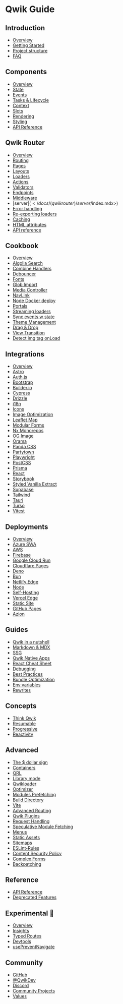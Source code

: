 # Qwik Guide

## Introduction

- [Overview](</docs/(qwik)/index.mdx>)
- [Getting Started](</docs/(qwik)/getting-started/index.mdx>)
- [Project structure](</docs/(qwikrouter)/project-structure/index.mdx>)
- [FAQ](</docs/(qwik)/faq/index.mdx>)

## Components

- [Overview](</docs/(qwik)/core/overview/index.mdx>)
- [State](</docs/(qwik)/core/state/index.mdx>)
- [Events](</docs/(qwik)/core/events/index.mdx>)
- [Tasks & Lifecycle](</docs/(qwik)/core/tasks/index.mdx>)
- [Context](</docs/(qwik)/core/context/index.mdx>)
- [Slots](</docs/(qwik)/core/slots/index.mdx>)
- [Rendering](</docs/(qwik)/core/rendering/index.mdx>)
- [Styling](</docs/(qwik)/core/styles/index.mdx>)
- [API Reference](/api/qwik/)

## Qwik Router

- [Overview](</docs/(qwikrouter)/qwikrouter/index.mdx>)
- [Routing](</docs/(qwikrouter)/routing/index.mdx>)
- [Pages](</docs/(qwikrouter)/pages/index.mdx>)
- [Layouts](</docs/(qwikrouter)/layout/index.mdx>)
- [Loaders](</docs/(qwikrouter)/route-loader/index.mdx>)
- [Actions](</docs/(qwikrouter)/action/index.mdx>)
- [Validators](</docs/(qwikrouter)/validator/index.mdx>)
- [Endpoints](</docs/(qwikrouter)/endpoints/index.mdx>)
- [Middleware](</docs/(qwikrouter)/middleware/index.mdx>)
- [server$](</docs/(qwikrouter)/server$/index.mdx>)
- [Error handling](</docs/(qwikrouter)/error-handling/index.mdx>)
- [Re-exporting loaders](</docs/(qwikrouter)/re-exporting-loaders/index.mdx>)
- [Caching](</docs/(qwikrouter)/caching/index.mdx>)
- [HTML attributes](</docs/(qwikrouter)/html-attributes/index.mdx>)
- [API reference](</docs/(qwikrouter)/api/index.mdx>)

## Cookbook

- [Overview](/docs/cookbook/index.mdx)
- [Algolia Search](/docs/cookbook/algolia-search/index.mdx)
- [Combine Handlers](/docs/cookbook/combine-request-handlers/index.mdx)
- [Debouncer](/docs/cookbook/debouncer/index.mdx)
- [Fonts](/docs/cookbook/fonts/index.mdx)
- [Glob Import](/docs/cookbook/glob-import/index.mdx)
- [Media Controller](/docs/cookbook/mediaController/index.mdx)
- [NavLink](/docs/cookbook/nav-link/index.mdx)
- [Node Docker deploy](/docs/cookbook/node-docker-deploy/index.mdx)
- [Portals](/docs/cookbook/portals/index.mdx)
- [Streaming loaders](/docs/cookbook/streaming-deferred-loaders/index.mdx)
- [Sync events w state](/docs/cookbook/sync-events/index.mdx)
- [Theme Management](/docs/cookbook/theme-management/index.mdx)
- [Drag & Drop](/docs/cookbook/drag&drop/index.mdx)
- [View Transition](/docs/cookbook/view-transition/index.mdx)
- [Detect img tag onLoad](/docs/cookbook/detect-img-tag-onload/index.mdx)

## Integrations

- [Overview](integrations/index.mdx)
- [Astro](integrations/astro/index.mdx)
- [Auth.js](integrations/authjs/index.mdx)
- [Bootstrap](integrations/bootstrap/index.mdx)
- [Builder.io](integrations/builderio/index.mdx)
- [Cypress](integrations/cypress/index.mdx)
- [Drizzle](integrations/drizzle/index.mdx)
- [i18n](integrations/i18n/index.mdx)
- [Icons](integrations/icons/index.mdx)
- [Image Optimization](integrations/image-optimization/index.mdx)
- [Leaflet Map](integrations/leaflet-map/index.mdx)
- [Modular Forms](integrations/modular-forms/index.mdx)
- [Nx Monorepos](integrations/nx/index.mdx)
- [OG Image](integrations/og-img/index.mdx)
- [Orama](integrations/orama/index.mdx)
- [Panda CSS](integrations/panda-css/index.mdx)
- [Partytown](integrations/partytown/index.mdx)
- [Playwright](integrations/playwright/index.mdx)
- [PostCSS](integrations/postcss/index.mdx)
- [Prisma](integrations/prisma/index.mdx)
- [React](integrations/react/index.mdx)
- [Storybook](integrations/storybook/index.mdx)
- [Styled Vanilla Extract](integrations/styled-vanilla-extract/index.mdx)
- [Supabase](integrations/supabase/index.mdx)
- [Tailwind](integrations/tailwind/index.mdx)
- [Tauri](integrations/tauri/index.mdx)
- [Turso](integrations/turso/index.mdx)
- [Vitest](integrations/vitest/index.mdx)

## Deployments

- [Overview](deployments/index.mdx)
- [Azure SWA](deployments/azure-swa/index.mdx)
- [AWS](deployments/aws-lambda/index.mdx)
- [Firebase](deployments/firebase/index.mdx)
- [Google Cloud Run](deployments/gcp-cloud-run/index.mdx)
- [Cloudflare Pages](deployments/cloudflare-pages/index.mdx)
- [Deno](deployments/deno/index.mdx)
- [Bun](deployments/bun/index.mdx)
- [Netlify Edge](deployments/netlify-edge/index.mdx)
- [Node](deployments/node/index.mdx)
- [Self-Hosting](deployments/self-hosting/index.mdx)
- [Vercel Edge](deployments/vercel-edge/index.mdx)
- [Static Site](deployments/static/index.mdx)
- [GitHub Pages](deployments/github-pages/index.mdx)
- [Azion](deployments/azion/index.mdx)

## Guides

- [Qwik in a nutshell](</docs/(qwikrouter)/guides/qwik-nutshell/index.mdx>)
- [Markdown & MDX](</docs/(qwikrouter)/guides/mdx/index.mdx>)
- [SSG](</docs/(qwikrouter)/guides/static-site-generation/index.mdx>)
- [Qwik Native Apps](</docs/(qwikrouter)/guides/capacitor/index.mdx>)
- [React Cheat Sheet](</docs/(qwikrouter)/guides/react-cheat-sheet/index.mdx>)
- [Debugging](</docs/(qwikrouter)/guides/debugging/index.mdx>)
- [Best Practices](</docs/(qwikrouter)/guides/best-practices/index.mdx>)
- [Bundle Optimization](</docs/(qwikrouter)/guides/bundle/index.mdx>)
- [Env variables](</docs/(qwikrouter)/guides/env-variables/index.mdx>)
- [Rewrites](<docs/(qwikrouter)/guides/rewrites/index.mdx>)

## Concepts

- [Think Qwik](</docs/(qwik)/concepts/think-qwik/index.mdx>)
- [Resumable](</docs/(qwik)/concepts/resumable/index.mdx>)
- [Progressive](</docs/(qwik)/concepts/progressive/index.mdx>)
- [Reactivity](</docs/(qwik)/concepts/reactivity/index.mdx>)

## Advanced

- [The $ dollar sign](</docs/(qwik)/advanced/dollar/index.mdx>)
- [Containers](</docs/(qwik)/advanced/containers/index.mdx>)
- [QRL](</docs/(qwik)/advanced/qrl/index.mdx>)
- [Library mode](</docs/(qwik)/advanced/library/index.mdx>)
- [Qwikloader](</docs/(qwik)/advanced/qwikloader/index.mdx>)
- [Optimizer](</docs/(qwik)/advanced/optimizer/index.mdx>)
- [Modules Prefetching](</docs/(qwik)/advanced/modules-prefetching/index.mdx>)
- [Build Directory](</docs/(qwik)/advanced/custom-build-dir/index.mdx>)
- [Vite](</docs/(qwik)/advanced/vite/index.mdx>)
- [Advanced Routing](</docs/(qwikrouter)/advanced/routing/index.mdx>)
- [Qwik Plugins](</docs/(qwikrouter)/advanced/plugins/index.mdx>)
- [Request Handling](</docs/(qwikrouter)/advanced/request-handling/index.mdx>)
- [Speculative Module Fetching](</docs/(qwikrouter)/advanced/speculative-module-fetching/index.mdx>)
- [Menus](</docs/(qwikrouter)/advanced/menu/index.mdx>)
- [Static Assets](</docs/(qwikrouter)/advanced/static-assets/index.mdx>)
- [Sitemaps](</docs/(qwikrouter)/advanced/sitemaps/index.mdx>)
- [ESLint-Rules](</docs/(qwik)/advanced/eslint/index.mdx>)
- [Content Security Policy](</docs/(qwikrouter)/advanced/content-security-policy/index.mdx>)
- [Complex Forms](</docs/(qwikrouter)/advanced/complex-forms/index.mdx>)
- [Backpatching](</docs/(qwik)/advanced/backpatching/index.mdx>)

## Reference

- [API Reference](/api/)
- [Deprecated Features](</docs/(qwik)/deprecated-features/index.mdx>)

## Experimental 🧪

- [Overview](/docs/labs/index.mdx)
- [Insights](/docs/labs/insights/index.mdx)
- [Typed Routes](/docs/labs/typed-routes/index.mdx)
- [Devtools](/docs/labs/devtools/index.mdx)
- [usePreventNavigate](/docs/labs/usePreventNavigate/index.mdx)

## Community

- [GitHub](https://github.com/QwikDev/qwik)
- [@QwikDev](https://twitter.com/QwikDev)
- [Discord](https://qwik.dev/chat)
- [Community Projects](/community/projects/index.mdx)
- [Values](/community/values/index.mdx)
